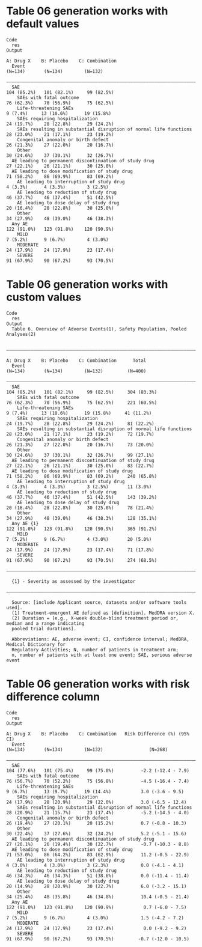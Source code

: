 # Table 06 generation works with default values

    Code
      res
    Output
                                                                             A: Drug X    B: Placebo    C: Combination
      Event                                                                   (N=134)       (N=134)        (N=132)    
      ————————————————————————————————————————————————————————————————————————————————————————————————————————————————
      SAE                                                                   104 (85.2%)   101 (82.1%)     99 (82.5%)  
        SAEs with fatal outcome                                             76 (62.3%)    70 (56.9%)      75 (62.5%)  
        Life-threatening SAEs                                                9 (7.4%)     13 (10.6%)      19 (15.8%)  
        SAEs requiring hospitalization                                      24 (19.7%)    28 (22.8%)      29 (24.2%)  
        SAEs resulting in substantial disruption of normal life functions   28 (23.0%)    21 (17.1%)      23 (19.2%)  
        Congenital anomaly or birth defect                                  26 (21.3%)    27 (22.0%)      20 (16.7%)  
        Other                                                               30 (24.6%)    37 (30.1%)      32 (26.7%)  
      AE leading to permanent discontinuation of study drug                 27 (22.1%)    26 (21.1%)      30 (25.0%)  
      AE leading to dose modification of study drug                         71 (58.2%)    86 (69.9%)      83 (69.2%)  
        AE leading to interruption of study drug                             4 (3.3%)      4 (3.3%)        3 (2.5%)   
        AE leading to reduction of study drug                               46 (37.7%)    46 (37.4%)      51 (42.5%)  
        AE leading to dose delay of study drug                              20 (16.4%)    28 (22.8%)      30 (25.0%)  
        Other                                                               34 (27.9%)    48 (39.0%)      46 (38.3%)  
      Any AE                                                                122 (91.0%)   123 (91.8%)    120 (90.9%)  
        MILD                                                                 7 (5.2%)      9 (6.7%)        4 (3.0%)   
        MODERATE                                                            24 (17.9%)    24 (17.9%)      23 (17.4%)  
        SEVERE                                                              91 (67.9%)    90 (67.2%)      93 (70.5%)  

# Table 06 generation works with custom values

    Code
      res
    Output
      Table 6. Overview of Adverse Events(1), Safety Population, Pooled Analyses(2)
      
      ——————————————————————————————————————————————————————————————————————————————————————————————————————————————————————————————
                                                                             A: Drug X    B: Placebo    C: Combination      Total   
      Event                                                                   (N=134)       (N=134)        (N=132)         (N=400)  
      ——————————————————————————————————————————————————————————————————————————————————————————————————————————————————————————————
      SAE                                                                   104 (85.2%)   101 (82.1%)     99 (82.5%)     304 (83.3%)
        SAEs with fatal outcome                                             76 (62.3%)    70 (56.9%)      75 (62.5%)     221 (60.5%)
        Life-threatening SAEs                                                9 (7.4%)     13 (10.6%)      19 (15.8%)     41 (11.2%) 
        SAEs requiring hospitalization                                      24 (19.7%)    28 (22.8%)      29 (24.2%)     81 (22.2%) 
        SAEs resulting in substantial disruption of normal life functions   28 (23.0%)    21 (17.1%)      23 (19.2%)     72 (19.7%) 
        Congenital anomaly or birth defect                                  26 (21.3%)    27 (22.0%)      20 (16.7%)     73 (20.0%) 
        Other                                                               30 (24.6%)    37 (30.1%)      32 (26.7%)     99 (27.1%) 
      AE leading to permanent discontinuation of study drug                 27 (22.1%)    26 (21.1%)      30 (25.0%)     83 (22.7%) 
      AE leading to dose modification of study drug                         71 (58.2%)    86 (69.9%)      83 (69.2%)     240 (65.8%)
        AE leading to interruption of study drug                             4 (3.3%)      4 (3.3%)        3 (2.5%)       11 (3.0%) 
        AE leading to reduction of study drug                               46 (37.7%)    46 (37.4%)      51 (42.5%)     143 (39.2%)
        AE leading to dose delay of study drug                              20 (16.4%)    28 (22.8%)      30 (25.0%)     78 (21.4%) 
        Other                                                               34 (27.9%)    48 (39.0%)      46 (38.3%)     128 (35.1%)
      Any AE {1}                                                            122 (91.0%)   123 (91.8%)    120 (90.9%)     365 (91.2%)
        MILD                                                                 7 (5.2%)      9 (6.7%)        4 (3.0%)       20 (5.0%) 
        MODERATE                                                            24 (17.9%)    24 (17.9%)      23 (17.4%)     71 (17.8%) 
        SEVERE                                                              91 (67.9%)    90 (67.2%)      93 (70.5%)     274 (68.5%)
      ——————————————————————————————————————————————————————————————————————————————————————————————————————————————————————————————
      
      {1} - Severity as assessed by the investigator
      ——————————————————————————————————————————————————————————————————————————————————————————————————————————————————————————————
      
      Source: [include Applicant source, datasets and/or software tools used].
      (1) Treatment-emergent AE defined as [definition]. MedDRA version X.
      (2) Duration = [e.g., X-week double-blind treatment period or, median and a range indicating
      pooled trial durations].
      
      Abbreviations: AE, adverse event; CI, confidence interval; MedDRA, Medical Dictionary for
      Regulatory Activities; N, number of patients in treatment arm;
      n, number of patients with at least one event; SAE, serious adverse event

# Table 06 generation works with risk difference column

    Code
      res
    Output
                                                                             A: Drug X    B: Placebo    C: Combination   Risk Difference (%) (95% CI)
      Event                                                                   (N=134)       (N=134)        (N=132)                 (N=268)           
      ———————————————————————————————————————————————————————————————————————————————————————————————————————————————————————————————————————————————
      SAE                                                                   104 (77.6%)   101 (75.4%)     99 (75.0%)          -2.2 (-12.4 - 7.9)     
        SAEs with fatal outcome                                             76 (56.7%)    70 (52.2%)      75 (56.8%)          -4.5 (-16.4 - 7.4)     
        Life-threatening SAEs                                                9 (6.7%)      13 (9.7%)      19 (14.4%)           3.0 (-3.6 - 9.5)      
        SAEs requiring hospitalization                                      24 (17.9%)    28 (20.9%)      29 (22.0%)          3.0 (-6.5 - 12.4)      
        SAEs resulting in substantial disruption of normal life functions   28 (20.9%)    21 (15.7%)      23 (17.4%)          -5.2 (-14.5 - 4.0)     
        Congenital anomaly or birth defect                                  26 (19.4%)    27 (20.1%)      20 (15.2%)          0.7 (-8.8 - 10.3)      
        Other                                                               30 (22.4%)    37 (27.6%)      32 (24.2%)          5.2 (-5.1 - 15.6)      
      AE leading to permanent discontinuation of study drug                 27 (20.1%)    26 (19.4%)      30 (22.7%)          -0.7 (-10.3 - 8.8)     
      AE leading to dose modification of study drug                         71 (53.0%)    86 (64.2%)      83 (62.9%)          11.2 (-0.5 - 22.9)     
        AE leading to interruption of study drug                             4 (3.0%)      4 (3.0%)        3 (2.3%)            0.0 (-4.1 - 4.1)      
        AE leading to reduction of study drug                               46 (34.3%)    46 (34.3%)      51 (38.6%)          0.0 (-11.4 - 11.4)     
        AE leading to dose delay of study drug                              20 (14.9%)    28 (20.9%)      30 (22.7%)          6.0 (-3.2 - 15.1)      
        Other                                                               34 (25.4%)    48 (35.8%)      46 (34.8%)          10.4 (-0.5 - 21.4)     
      Any AE                                                                122 (91.0%)   123 (91.8%)    120 (90.9%)           0.7 (-6.0 - 7.5)      
        MILD                                                                 7 (5.2%)      9 (6.7%)        4 (3.0%)            1.5 (-4.2 - 7.2)      
        MODERATE                                                            24 (17.9%)    24 (17.9%)      23 (17.4%)           0.0 (-9.2 - 9.2)      
        SEVERE                                                              91 (67.9%)    90 (67.2%)      93 (70.5%)         -0.7 (-12.0 - 10.5)     

